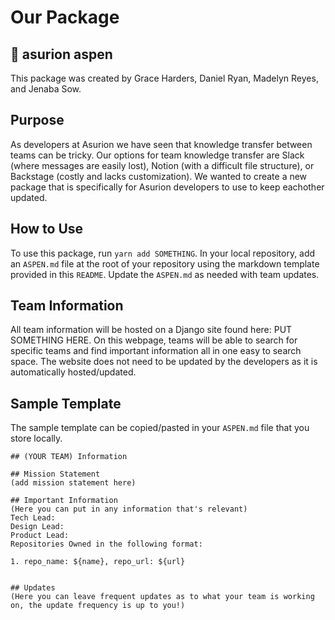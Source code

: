 # Our Package

## 🌳 asurion aspen

This package was created by Grace Harders, Daniel Ryan, Madelyn Reyes, and Jenaba Sow.

## Purpose

As developers at Asurion we have seen that knowledge transfer between teams can be tricky.
Our options for team knowledge transfer are Slack (where messages are easily lost), Notion (with a difficult file structure), or Backstage (costly and lacks customization).
We wanted to create a new package that is specifically for Asurion developers to use to keep eachother updated.

## How to Use

To use this package, run `yarn add SOMETHING`.
In your local repository, add an `ASPEN.md` file at the root of your repository using the markdown template provided in this `README`.
Update the `ASPEN.md` as needed with team updates.

## Team Information

All team information will be hosted on a Django site found here: PUT SOMETHING HERE.
On this webpage, teams will be able to search for specific teams and find important information all in one easy to search space.
The website does not need to be updated by the developers as it is automatically hosted/updated.

## Sample Template

The sample template can be copied/pasted in your `ASPEN.md` file that you store locally.

```
## (YOUR TEAM) Information

## Mission Statement
(add mission statement here)

## Important Information
(Here you can put in any information that's relevant)
Tech Lead:
Design Lead:
Product Lead:
Repositories Owned in the following format:

1. repo_name: ${name}, repo_url: ${url}


## Updates
(Here you can leave frequent updates as to what your team is working on, the update frequency is up to you!)



```
